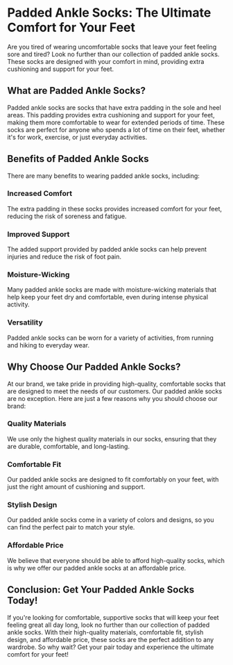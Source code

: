 # Padded Ankle Socks: The Ultimate Comfort for Your Feet

Are you tired of wearing uncomfortable socks that leave your feet feeling sore and tired? Look no further than our collection of padded ankle socks. These socks are designed with your comfort in mind, providing extra cushioning and support for your feet.

## What are Padded Ankle Socks?

Padded ankle socks are socks that have extra padding in the sole and heel areas. This padding provides extra cushioning and support for your feet, making them more comfortable to wear for extended periods of time. These socks are perfect for anyone who spends a lot of time on their feet, whether it's for work, exercise, or just everyday activities.

## Benefits of Padded Ankle Socks

There are many benefits to wearing padded ankle socks, including:

### Increased Comfort

The extra padding in these socks provides increased comfort for your feet, reducing the risk of soreness and fatigue.

### Improved Support

The added support provided by padded ankle socks can help prevent injuries and reduce the risk of foot pain.

### Moisture-Wicking

Many padded ankle socks are made with moisture-wicking materials that help keep your feet dry and comfortable, even during intense physical activity.

### Versatility

Padded ankle socks can be worn for a variety of activities, from running and hiking to everyday wear.

## Why Choose Our Padded Ankle Socks?

At our brand, we take pride in providing high-quality, comfortable socks that are designed to meet the needs of our customers. Our padded ankle socks are no exception. Here are just a few reasons why you should choose our brand:

### Quality Materials

We use only the highest quality materials in our socks, ensuring that they are durable, comfortable, and long-lasting.

### Comfortable Fit

Our padded ankle socks are designed to fit comfortably on your feet, with just the right amount of cushioning and support.

### Stylish Design

Our padded ankle socks come in a variety of colors and designs, so you can find the perfect pair to match your style.

### Affordable Price

We believe that everyone should be able to afford high-quality socks, which is why we offer our padded ankle socks at an affordable price.

## Conclusion: Get Your Padded Ankle Socks Today!

If you're looking for comfortable, supportive socks that will keep your feet feeling great all day long, look no further than our collection of padded ankle socks. With their high-quality materials, comfortable fit, stylish design, and affordable price, these socks are the perfect addition to any wardrobe. So why wait? Get your pair today and experience the ultimate comfort for your feet!